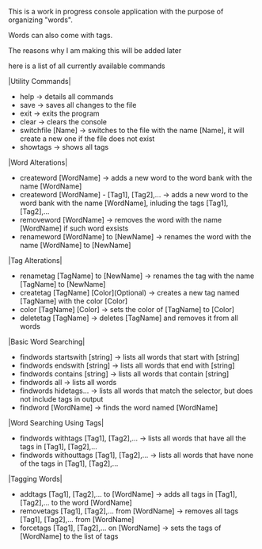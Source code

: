 This is a work in progress console application with the purpose of organizing "words".

Words can also come with tags.

The reasons why I am making this will be added later

here is a list of all currently available commands

|Utility Commands|
- help -> details all commands
- save -> saves all changes to the file
- exit -> exits the program
- clear -> clears the console
- switchfile [Name] -> switches to the file with the name [Name], it will create a new one if the file does not exist
- showtags -> shows all tags

|Word Alterations|
- createword [WordName] -> adds a new word to the word bank with the name [WordName]
- createword [WordName] - [Tag1], [Tag2],... -> adds a new word to the word bank with the name [WordName], inluding the tags [Tag1], [Tag2],...
- removeword [WordName] -> removes the word with the name [WordName] if such word exsists
- renameword [WordName] to [NewName] -> renames the word with the name [WordName] to [NewName]

|Tag Alterations|
- renametag [TagName] to [NewName] -> renames the tag with the name [TagName] to [NewName]
- createtag [TagName] [Color]\(Optional) -> creates a new tag named [TagName] with the color [Color]
- color [TagName] [Color] -> sets the color of [TagName] to [Color]
- deletetag [TagName] -> deletes [TagName] and removes it from all words

|Basic Word Searching|
- findwords startswith [string] -> lists all words that start with [string]
- findwords endswith [string] -> lists all words that end with [string]
- findwords contains [string] -> lists all words that contain [string]
- findwords all -> lists all words
- findwords hidetags... -> lists all words that match the selector, but does not include tags in output
- findword [WordName] -> finds the word named [WordName]

|Word Searching Using Tags|
- findwords withtags [Tag1], [Tag2],... -> lists all words that have all the tags in [Tag1], [Tag2],...
- findwords withouttags [Tag1], [Tag2],... -> lists all words that have none of the tags in [Tag1], [Tag2],...

|Tagging Words|
- addtags [Tag1], [Tag2],... to [WordName] -> adds all tags in [Tag1], [Tag2],... to the word [WordName]
- removetags [Tag1], [Tag2],... from [WordName] -> removes all tags [Tag1], [Tag2],... from [WordName]
- forcetags [Tag1], [Tag2],... on [WordName] -> sets the tags of [WordName] to the list of tags
